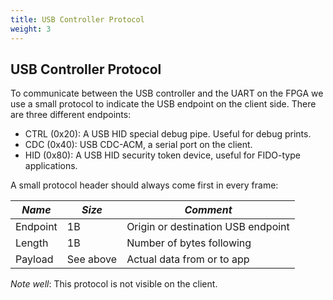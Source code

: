 ```yaml
---
title: USB Controller Protocol
weight: 3
---
```


## USB Controller Protocol

To communicate between the USB controller and the UART on the FPGA we
use a small protocol to indicate the USB endpoint on the client side.
There are three different endpoints:

- CTRL (0x20): A USB HID special debug pipe. Useful for debug prints.
- CDC (0x40): USB CDC-ACM, a serial port on the client.
- HID (0x80): A USB HID security token device, useful for FIDO-type
  applications.

A small protocol header should always come first in every frame:

| *Name*   | *Size*    | *Comment*                          |
|----------|-----------|------------------------------------|
| Endpoint | 1B        | Origin or destination USB endpoint |
| Length   | 1B        | Number of bytes following          |
| Payload  | See above | Actual data from or to app         |

*Note well*: This protocol is not visible on the client.
